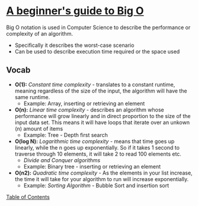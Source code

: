 # [A beginner's guide to Big O](https://www.educative.io/blog/a-big-o-primer-for-beginning-devs?aid=5082902844932096&utm_source=google&utm_medium=cpc&utm_campaign=blog-dynamic&gclid=Cj0KCQiA2af-BRDzARIsAIVQUOd2WHUlK88GyHKEMb_aLpirfK66O4kx2MFTV0KRK7yfxJL3TOxhG9YaAmd7EALw_wcB#common)

Big O notation is used in Computer Science to describe the performance or complexity of an algorithm.
- Specifically it describes the worst-case scenario
- Can be used to describe execution time required or the space used

## Vocab
- **O(1):** _Constant time complexity_ - translates to a constant runtime, meaning regardless of the size of the input, the algorithm will have the same runtime.
  - Example: Array, inserting or retrieving an element
- **O(n):** _Linear time complexity_ - describes an algorithm whose performance will grow linearly and in direct proportion to the size of the input data set. This means it will have loops that iterate over an unkown (n) amount of items
  - Example: Tree - Depth first search 
- **O(log N):** _Logarithmic time complexity_ - means that time goes up linearly, while the n goes up exponentially. So if it takes 1 second to traverse through 10 elements, it will take 2 to read 100 elements etc. 
  - _Divide and Conquer algorithms_ 
  - Example: Binary tree - inserting or retrieving an element
- **O(n2):** _Quadratic time complexity_ - As the elements in your list increase, the time it will take for your algorithm to run will increase exponentially.
  - Example: _Sorting Algorithm_ - Bubble Sort and insertion sort

[Table of Contents](../index.md)
